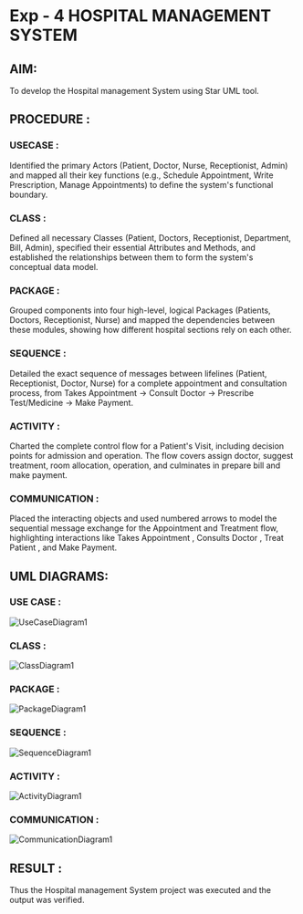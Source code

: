 # Exp - 4 HOSPITAL MANAGEMENT SYSTEM
## AIM:
To develop the Hospital management System using Star UML tool.
## PROCEDURE :
### USECASE :
Identified the primary Actors (Patient, Doctor, Nurse, Receptionist, Admin) and mapped all their key functions (e.g., Schedule Appointment, Write Prescription, Manage Appointments) to define the system's functional boundary.

### CLASS :
Defined all necessary Classes (Patient, Doctors, Receptionist, Department, Bill, Admin), specified their essential Attributes and Methods, and established the relationships between them to form the system's conceptual data model.

### PACKAGE : 
Grouped components into four high-level, logical Packages (Patients, Doctors, Receptionist, Nurse) and mapped the dependencies between these modules, showing how different hospital sections rely on each other.

### SEQUENCE : 
Detailed the exact sequence of messages between lifelines (Patient, Receptionist, Doctor, Nurse) for a complete appointment and consultation process, from Takes Appointment $\rightarrow$ Consult Doctor $\rightarrow$ Prescribe Test/Medicine $\rightarrow$ Make Payment.

### ACTIVITY : 
Charted the complete control flow for a Patient's Visit, including decision points for admission and operation. The flow covers assign doctor, suggest treatment, room allocation, operation, and culminates in prepare bill and make payment.

### COMMUNICATION :
Placed the interacting objects and used numbered arrows to model the sequential message exchange for the Appointment and Treatment flow, highlighting interactions like Takes Appointment , Consults Doctor , Treat Patient , and Make Payment.

## UML DIAGRAMS:
### USE CASE :
![UseCaseDiagram1](https://github.com/user-attachments/assets/3244508a-095e-41a7-b8aa-1084cbb2822c)

### CLASS :
![ClassDiagram1](https://github.com/user-attachments/assets/a2b7d4b7-a55f-4bb8-8547-6d1edf34eba5)

### PACKAGE :
![PackageDiagram1](https://github.com/user-attachments/assets/96a4a628-02af-4b70-8b3f-2e8c0a20fcca)

### SEQUENCE :
![SequenceDiagram1](https://github.com/user-attachments/assets/3d8394e7-084c-41ba-9b87-b6c1621887ff)

### ACTIVITY :
![ActivityDiagram1](https://github.com/user-attachments/assets/e52d5cd5-75ba-46c7-a0fe-23f834845df2)

### COMMUNICATION :
![CommunicationDiagram1](https://github.com/user-attachments/assets/0a97b29e-8ec9-40de-bb89-1861b7edd99f)

## RESULT :
Thus the Hospital management System project was executed and the output was verified.
